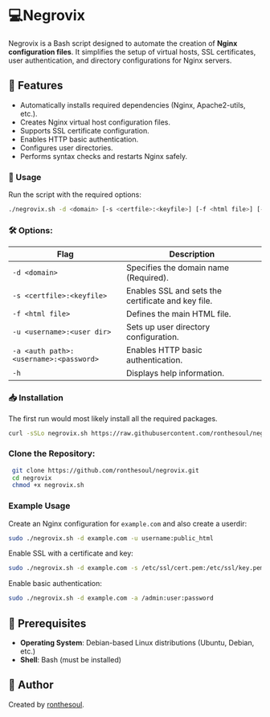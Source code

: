# 💻Negrovix

Negrovix is a Bash script designed to automate the creation of **Nginx configuration files**. It simplifies the setup of virtual hosts, SSL certificates, user authentication, and directory configurations for Nginx servers.

## 📝 Features
- Automatically installs required dependencies (Nginx, Apache2-utils, etc.).
- Creates Nginx virtual host configuration files.
- Supports SSL certificate configuration.
- Enables HTTP basic authentication.
- Configures user directories.
- Performs syntax checks and restarts Nginx safely.


### 🚀 Usage
Run the script with the required options:
```bash
./negrovix.sh -d <domain> [-s <certfile>:<keyfile>] [-f <html file>] [-u <user root>:<user dir>] [-a <auth path>:<username>:<password>]
```

### 🛠️ Options:
| Flag | Description |
|------|-------------|
| `-d <domain>` | Specifies the domain name (Required). |
| `-s <certfile>:<keyfile>` | Enables SSL and sets the certificate and key file. |
| `-f <html file>` | Defines the main HTML file. |
| `-u <username>:<user dir>` | Sets up user directory configuration. |
| `-a <auth path>:<username>:<password>` | Enables HTTP basic authentication. |
| `-h` | Displays help information. |

### 📥 Installation
The first run would most likely install all the required packages. 
```bash
curl -sSLo negrovix.sh https://raw.githubusercontent.com/ronthesoul/negrovix/refs/heads/main/negrovix.sh && chmod +x negrovix.sh
```

### Clone the Repository:
```bash
 git clone https://github.com/ronthesoul/negrovix.git
 cd negrovix
 chmod +x negrovix.sh
```

### Example Usage
Create an Nginx configuration for `example.com` and also create a userdir:
```bash
sudo ./negrovix.sh -d example.com -u username:public_html
```

Enable SSL with a certificate and key:
```bash
sudo ./negrovix.sh -d example.com -s /etc/ssl/cert.pem:/etc/ssl/key.pem
```

Enable basic authentication:
```bash
sudo ./negrovix.sh -d example.com -a /admin:user:password
```

## 🔧 Prerequisites
-  **Operating System**: Debian-based Linux distributions (Ubuntu, Debian, etc.)
-  **Shell**: Bash (must be installed)


## 👤 Author
Created by [ronthesoul](https://github.com/ronthesoul).

